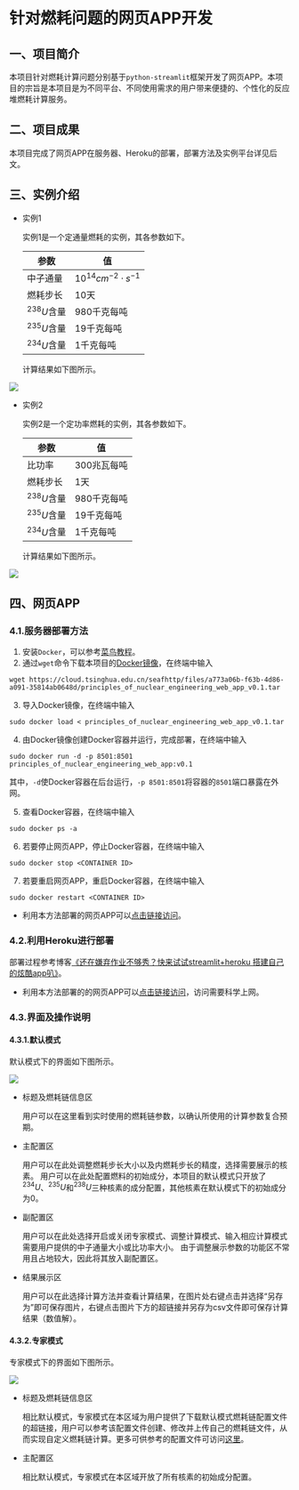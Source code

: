 # 针对燃耗问题的网页APP开发

## 一、项目简介

本项目针对燃耗计算问题分别基于`python-streamlit`框架开发了网页APP。本项目的宗旨是本项目是为不同平台、不同使用需求的用户带来便捷的、个性化的反应堆燃耗计算服务。

## 二、项目成果

本项目完成了网页APP在服务器、Heroku的部署，部署方法及实例平台详见后文。

## 三、实例介绍

* 实例1

  实例1是一个定通量燃耗的实例，其各参数如下。

  | 参数 | 值 |
  | --- | --- |
  | 中子通量 | ${10}^{14}{cm}^{-2}\cdot{s}^{-1}$ |
  | 燃耗步长 | 10天 |
  | ${}^{238}U$含量 | 980千克每吨 |
  | ${}^{235}U$含量 | 19千克每吨 |
  | ${}^{234}U$含量 | 1千克每吨 |

  计算结果如下图所示。

![](./.pic/example1.png)

* 实例2

  实例2是一个定功率燃耗的实例，其各参数如下。

  | 参数 | 值 |
  | --- | --- |
  | 比功率 | 300兆瓦每吨 |
  | 燃耗步长 | 1天 |
  | ${}^{238}U$含量 | 980千克每吨 |
  | ${}^{235}U$含量 | 19千克每吨 |
  | ${}^{234}U$含量 | 1千克每吨 |

  计算结果如下图所示。

![](./.pic/example2.png)

## 四、网页APP

### 4.1.服务器部署方法

1. 安装`Docker`，可以参考[菜鸟教程](https://www.runoob.com/docker/docker-tutorial.html)。
2. 通过`wget`命令下载本项目的[Docker镜像](https://cloud.tsinghua.edu.cn/f/9d47b47f1e804521bec7/)，在终端中输入

```
wget https://cloud.tsinghua.edu.cn/seafhttp/files/a773a06b-f63b-4d86-a091-35814ab0648d/principles_of_nuclear_engineering_web_app_v0.1.tar
```

3. 导入Docker镜像，在终端中输入

```
sudo docker load < principles_of_nuclear_engineering_web_app_v0.1.tar
```

4. 由Docker镜像创建Docker容器并运行，完成部署，在终端中输入

```
sudo docker run -d -p 8501:8501 principles_of_nuclear_engineering_web_app:v0.1
```

其中，`-d`使Docker容器在后台运行，`-p 8501:8501`将容器的`8501`端口暴露在外网。

5. 查看Docker容器，在终端中输入

```
sudo docker ps -a
```

6. 若要停止网页APP，停止Docker容器，在终端中输入

```
sudo docker stop <CONTAINER ID>
```

7. 若要重启网页APP，重启Docker容器，在终端中输入

```
sudo docker restart <CONTAINER ID>
```

* 利用本方法部署的网页APP可以[点击链接访问](http://http://180.76.237.109:8501/)。

### 4.2.利用Heroku进行部署

部署过程参考博客[《还在嫌弃作业不够秀？快来试试streamlit+heroku 搭建自己的炫酷app叭》](https://blog.csdn.net/weixin_44984664/article/details/105776080)。

* 利用本方法部署的的网页APP可以[点击链接访问](https://burnup-calculator.herokuapp.com/)，访问需要科学上网。

### 4.3.界面及操作说明

#### 4.3.1.默认模式

默认模式下的界面如下图所示。

![](./.pic/interface_default.png)

* 标题及燃耗链信息区

  用户可以在这里看到实时使用的燃耗链参数，以确认所使用的计算参数复合预期。

* 主配置区

  用户可以在此处调整燃耗步长大小以及内燃耗步长的精度，选择需要展示的核素。
  用户可以在此处配置燃料的初始成分，本项目的默认模式只开放了${}^{234}U$、${}^{235}U$和${}^{238}U$三种核素的成分配置，其他核素在默认模式下的初始成分为0。

* 副配置区

  用户可以在此处选择开启或关闭专家模式、调整计算模式、输入相应计算模式需要用户提供的中子通量大小或比功率大小。
  由于调整展示参数的功能区不常用且占地较大，因此将其放入副配置区。

* 结果展示区

  用户可以在此选择计算方法并查看计算结果，在图片处右键点击并选择“另存为”即可保存图片，右键点击图片下方的超链接并另存为csv文件即可保存计算结果（数值解）。

#### 4.3.2.专家模式

专家模式下的界面如下图所示。

![](./.pic/interface_expert.png)

* 标题及燃耗链信息区

  相比默认模式，专家模式在本区域为用户提供了下载默认模式燃耗链配置文件的超链接，用户可以参考该配置文件创建、修改并上传自己的燃耗链文件，从而实现自定义燃耗链计算。更多可供参考的配置文件可访问[这里](https://gitee.com/kzj18/principles_of_-nuclear_-engineering/tree/master/Examples)。

* 主配置区

  相比默认模式，专家模式在本区域开放了所有核素的初始成分配置。
